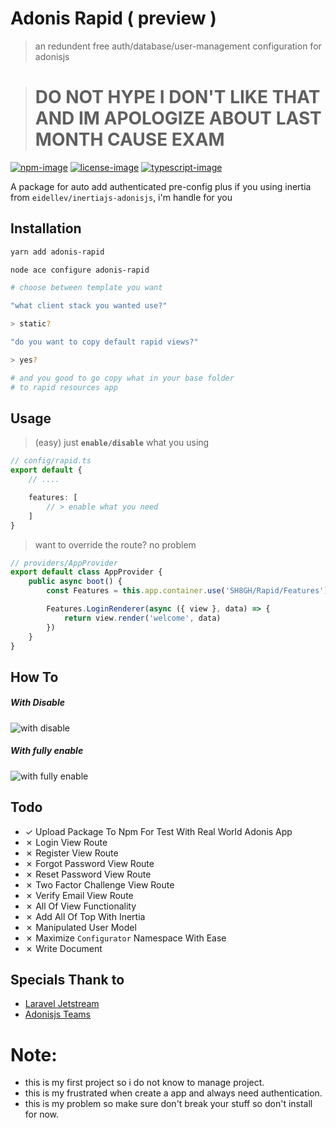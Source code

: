 # Adonis Rapid ( preview )
> an redundent free auth/database/user-management configuration for adonisjs

> # DO NOT HYPE I DON'T LIKE THAT AND IM APOLOGIZE ABOUT LAST MONTH CAUSE EXAM

[![npm-image]][npm-url] [![license-image]][license-url] [![typescript-image]][typescript-url]

A package for auto add authenticated pre-config plus if you using inertia from `eidellev/inertiajs-adonisjs`, i'm handle for you

## Installation

```bash
yarn add adonis-rapid

node ace configure adonis-rapid

# choose between template you want

"what client stack you wanted use?"

> static?

"do you want to copy default rapid views?"

> yes?

# and you good to go copy what in your base folder
# to rapid resources app

```

## Usage

> (easy) just **`enable/disable`** what you using

```ts
// config/rapid.ts
export default {
    // ....

    features: [
        // > enable what you need
    ]
}
```

> want to override the route? no problem

```ts
// providers/AppProvider
export default class AppProvider {
    public async boot() {
        const Features = this.app.container.use('SH8GH/Rapid/Features')

        Features.LoginRenderer(async ({ view }, data) => {
            return view.render('welcome', data)
        })
    }
}


```
## How To

##### With Disable
![with disable](https://raw.githubusercontent.com/SH8GH/adonis-rapid/dev-cjs/image/disable-something.png)

##### With fully enable
![with fully enable](https://raw.githubusercontent.com/SH8GH/adonis-rapid/dev-cjs/image/fully-enable.png)

## Todo
- &check; Upload Package To Npm For Test With Real World Adonis App
- &cross; Login View Route
- &cross; Register View Route
- &cross; Forgot Password View Route
- &cross; Reset Password View Route
- &cross; Two Factor Challenge View Route
- &cross; Verify Email View Route
- &cross; All Of View Functionality
- &cross; Add All Of Top With Inertia
- &cross; Manipulated User Model
- &cross; Maximize `Configurator` Namespace With Ease
- &cross; Write Document

## Specials Thank to

- [Laravel Jetstream](https://jetstream.laravel.com/)
- [Adonisjs Teams](https://adonisjs.com/)

# Note: 
- this is my first project so i do not know to manage project.
- this is my frustrated when create a app and always need authentication.
- this is my problem so make sure don't break your stuff so don't install for now.

[npm-image]: https://img.shields.io/npm/v/adonis-rapid.svg?style=for-the-badge&logo=npm
[npm-url]: https://npmjs.org/package/adonis-rapid "npm"

[license-image]: https://img.shields.io/npm/l/adonis-rapid?color=blueviolet&style=for-the-badge
[license-url]: LICENSE.md "license"

[typescript-image]: https://img.shields.io/badge/Typescript-294E80.svg?style=for-the-badge&logo=typescript
[typescript-url]:  "typescript"
